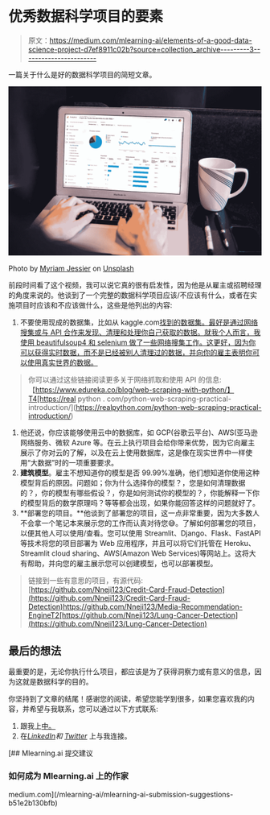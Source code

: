 # 优秀数据科学项目的要素

> 原文：<https://medium.com/mlearning-ai/elements-of-a-good-data-science-project-d7ef8911c02b?source=collection_archive---------3----------------------->

一篇关于什么是好的数据科学项目的简短文章。

![](img/b86fcbb3fc5cd9e65c588e3deed0698e.png)

Photo by [Myriam Jessier](https://unsplash.com/@mjessier?utm_source=unsplash&utm_medium=referral&utm_content=creditCopyText) on [Unsplash](https://unsplash.com/s/photos/data-science?utm_source=unsplash&utm_medium=referral&utm_content=creditCopyText)

前段时间看了这个视频，我可以说它真的很有启发性，因为他是从雇主或招聘经理的角度来说的。他谈到了一个完整的数据科学项目应该/不应该有什么，或者在实施项目时应该和不应该做什么，这些是他列出的内容:

1.  不要使用现成的数据集，比如从 kaggle.com[找到的数据集。最好是通过网络搜集或与 API 合作来发现、清理和处理你自己获取的数据。就我个人而言，我使用 beautifulsoup4 和 selenium 做了一些网络搜集工作。这更好，因为你可以获得实时数据，而不是已经被别人清理过的数据，并向你的雇主表明你可以使用真实世界的数据。](http://kaggle.com)

> 你可以通过这些链接阅读更多关于网络抓取和使用 API 的信息:【https://www.edureka.co/blog/web-scraping-with-python/】T4[https://real python . com/python-web-scraping-practical-introduction/](https://realpython.com/python-web-scraping-practical-introduction/)

1.  他还说，你应该能够使用云中的数据库，如 GCP(谷歌云平台)、AWS(亚马逊网络服务、微软 Azure 等。在云上执行项目会给你带来优势，因为它向雇主展示了你对云的了解，以及在云上使用数据库，这是像在现实世界中一样使用“大数据”时的一项重要要求。
2.  **建筑模型**。雇主不想知道你的模型是否 99.99%准确，他们想知道你使用这种模型背后的原因。问题如；你为什么选择你的模型？，您是如何清理数据的？，你的模型有哪些假设？，你是如何测试你的模型的？，你能解释一下你的模型背后的数学原理吗？等等都会出现，如果你能回答这样的问题就好了。
3.  **部署您的项目。**他谈到了部署您的项目，这一点非常重要，因为大多数人不会拿一个笔记本来展示您的工作而认真对待您😅。了解如何部署您的项目，以便其他人可以使用/查看。您可以使用 Streamlit、Django、Flask、FastAPI 等技术将您的项目部署为 Web 应用程序，并且可以将它们托管在 Heroku、Streamlit cloud sharing、AWS(Amazon Web Services)等网站上。这将大有帮助，并向您的雇主展示您可以创建模型，也可以部署模型。

> 链接到一些有意思的项目，有源代码:[https://github.com/Nneji123/Credit-Card-Fraud-Detection](https://github.com/Nneji123/Credit-Card-Fraud-Detection)https://github.com/Nneji123/Media-Recommendation-EngineT2[https://github.com/Nneji123/Lung-Cancer-Detection](https://github.com/Nneji123/Lung-Cancer-Detection)

## 最后的想法

最重要的是，无论你执行什么项目，都应该是为了获得洞察力或有意义的信息，因为这就是数据科学的目的。

你坚持到了文章的结尾！感谢您的阅读，希望您能学到很多，如果您喜欢我的内容，并希望与我联系，您可以通过以下方式联系:

1.  跟我上[中。](/@ifeanyinneji777)
2.  在[*LinkedIn*](https://www.linkedin.com/in/ifeanyi-nneji)*和* [*Twitter*](https://twitter.com/Neji_14) 上与我连接。

[](/mlearning-ai/mlearning-ai-submission-suggestions-b51e2b130bfb) [## Mlearning.ai 提交建议

### 如何成为 Mlearning.ai 上的作家

medium.com](/mlearning-ai/mlearning-ai-submission-suggestions-b51e2b130bfb)